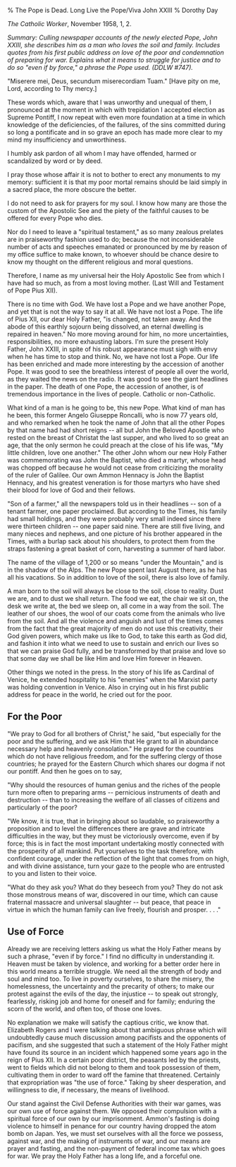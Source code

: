 % The Pope is Dead. Long Live the Pope/Viva John XXIII
% Dorothy Day

*The Catholic Worker*, November 1958, 1, 2.

*Summary: Culling newspaper accounts of the newly elected Pope, John
XXIII, she describes him as a man who loves the soil and family.
Includes quotes from his first public address on love of the poor and
condemnation of preparing for war. Explains what it means to struggle
for justice and to do so "even if by force," a phrase the Pope used.
(DDLW \#747).*

"Miserere mei, Deus, secundum miserecordiam Tuam." [Have pity on me,
Lord, according to Thy mercy.]

These words which, aware that I was unworthy and unequal of them, I
pronounced at the moment in which with trepidation I accepted election
as Supreme Pontiff, I now repeat with even more foundation at a time in
which knowledge of the deficiencies, of the failures, of the sins
committed during so long a pontificate and in so grave an epoch has made
more clear to my mind my insufficiency and unworthiness.

I humbly ask pardon of all whom I may have offended, harmed or
scandalized by word or by deed.

I pray those whose affair it is not to bother to erect any monuments to
my memory: sufficient it is that my poor mortal remains should be laid
simply in a sacred place, the more obscure the better.

I do not need to ask for prayers for my soul. I know how many are those
the custom of the Apostolic See and the piety of the faithful causes to
be offered for every Pope who dies.

Nor do I need to leave a "spiritual testament," as so many zealous
prelates are in praiseworthy fashion used to do; because the not
inconsiderable number of acts and speeches emanated or pronounced by me
by reason of my office suffice to make known, to whoever should be
chance desire to know my thought on the different religious and moral
questions.

Therefore, I name as my universal heir the Holy Apostolic See from
which I have had so much, as from a most loving mother.
 (Last Will and Testament of Pope Pius XII).

There is no time with God. We have lost a Pope and we have another Pope,
and yet that is not the way to say it at all. We have not lost a Pope.
The life of Pius XII, our dear Holy Father, "is changed, not taken away.
And the abode of this earthly sojourn being dissolved, an eternal
dwelling is repaired in heaven." No more moving around for him, no more
uncertainties, responsibilities, no more exhausting labors. I'm sure the
present Holy Father, John XXIII, in spite of his robust appearance must
sigh with envy when he has time to stop and think. No, we have not lost
a Pope. Our life has been enriched and made more interesting by the
accession of another Pope. It was good to see the breathless interest of
people all over the world, as they waited the news on the radio. It was
good to see the giant headlines in the paper. The death of one Pope, the
accession of another, is of tremendous importance in the lives of
people. Catholic or non-Catholic.

What kind of a man is he going to be, this new Pope. What kind of man
has he been, this former Angelo Giuseppe Roncalli, who is now 77 years
old, and who remarked when he took the name of John that all the other
Popes by that name had had short reigns -- all but John the Beloved Apostle who rested on the breast of Christat the last supper, and who lived to so great an age, that the only
sermon he could preach at the close of his life was, "My little
children, love one another." The other John whom our new Holy Father was
commemorating was John the Baptist, who died a martyr, whose head was
chopped off because he would not cease from criticizing the morality of
the ruler of Galilee. Our own Ammon Hennacy is John the Baptist Hennacy,
and his greatest veneration is for those martyrs who have shed their
blood for love of God and their fellows.

"Son of a farmer," all the newspapers told us in their headlines -- son
of a tenant farmer, one paper proclaimed. But according to the Times,
his family had small holdings, and they were probably very small indeed
since there were thirteen children -- one paper said nine. There are
still five living, and many nieces and nephews, and one picture of his
brother appeared in the Times, with a burlap sack about his shoulders,
to protect them from the straps fastening a great basket of corn,
harvesting a summer of hard labor.

The name of the village of 1,200 or so means "under the Mountain," and
is in the shadow of the Alps. The new Pope spent last August there, as
he has all his vacations. So in addition to love of the soil, there is
also love of family.

A man born to the soil will always be close to the soil, close to
reality. Dust we are, and to dust we shall return. The food we eat, the
chair we sit on, the desk we write at, the bed we sleep on, all come in
a way from the soil. The leather of our shoes, the wool of our coats
come from the animals who live from the soil. And all the violence and
anguish and lust of the times comes from the fact that the great
majority of men do not use this creativity, their God given powers,
which make us like to God, to take this earth as God did, and fashion it
into what we need to use to sustain and enrich our lives so that we can
praise God fully, and be transformed by that praise and love so that
some day we shall be like Him and love Him forever in Heaven.

Other things we noted in the press. In the story of his life as
Cardinal of Venice, he extended hospitality to his "enemies" when the
Marxist party was holding convention in Venice. Also in crying out in
his first public address for peace in the world, he cried out for the
poor.

For the Poor
---

"We pray to God for all brothers of Christ," he said, "but especially
for the poor and the suffering, and we ask Him that He grant to all in
abundance necessary help and heavenly consolation." He prayed for the
countries which do not have religious freedom, and for the suffering
clergy of those countries; he prayed for the Eastern Church which shares
our dogma if not our pontiff. And then he goes on to say,

"Why should the resources of human genius and the riches of the people
turn more often to preparing arms -- pernicious instruments of death and
destruction -- than to increasing the welfare of all classes of citizens
and particularly of the poor?

"We know, it is true, that in bringing about so laudable, so
praiseworthy a proposition and to level the differences there are grave
and intricate difficulties in the way, but they must be victoriously
overcome, even if by force; this is in fact the most important
undertaking mostly connected with the prosperity of all mankind. Put
yourselves to the task therefore, with confident courage, under the
reflection of the light that comes from on high, and with divine
assistance, turn your gaze to the people who are entrusted to you and
listen to their voice.

"What do they ask you? What do they beseech from you? They do not ask
those monstrous means of war, discovered in our time, which can cause
fraternal massacre and universal slaughter -- but peace, that peace in
virtue in which the human family can live freely, flourish and prosper.
. . ."

Use of Force
---

Already we are receiving letters asking us what the Holy Father means by
such a phrase, "even if by force." I find no difficulty in understanding
it. Heaven must be taken by violence, and working for a better order
here in this world means a terrible struggle. We need all the strength
of body and soul and mind too. To live in poverty ourselves, to share
the misery, the homelessness, the uncertainty and the precarity of
others; to make our protest against the evils of the day, the injustice
-- to speak out strongly, fearlessly, risking job and home for oneself
and for family; enduring the scorn of the world, and often too, of those
one loves.

No explanation we make will satisfy the captious critic, we know that.
Elizabeth Rogers and I were talking about that ambiguous phrase which
will undoubtedly cause much discussion among pacifists and the opponents
of pacifism, and she suggested that such a statement of the Holy Father
might have found its source in an incident which happened some years ago
in the reign of Pius XII. In a certain poor district, the peasants led
by the priests, went to fields which did not belong to them and took
possession of them, cultivating them in order to ward off the famine
that threatened. Certainly that expropriation was "the use of force."
Taking by sheer desperation, and willingness to die, if necessary, the
means of livelihood.

Our stand against the Civil Defense Authorities with their war games,
was our own use of force against them. We opposed their compulsion with
a spiritual force of our own by our imprisonment. Ammon's fasting is
doing violence to himself in penance for our country having dropped the
atom bomb on Japan. Yes, we must set ourselves with all the force we
possess, against war, and the making of instruments of war, and our
means are prayer and fasting, and the non-payment of federal income tax
which goes for war. We pray the Holy Father has a long life, and a
forceful one.
